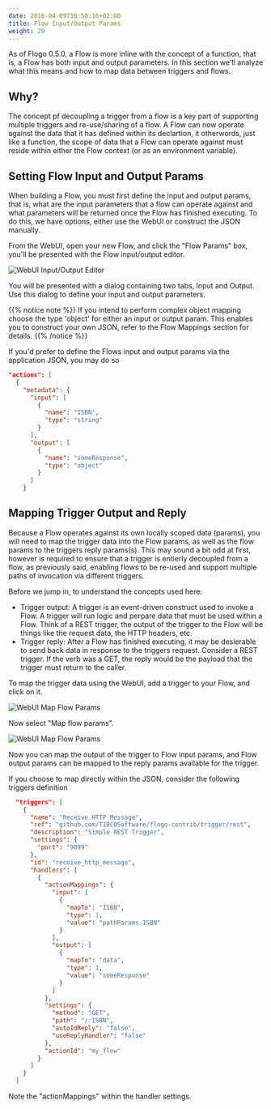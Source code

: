 ```yaml
---
date: 2016-04-09T16:50:16+02:00
title: Flow Input/Output Params
weight: 20
---
```


As of Flogo 0.5.0, a Flow is more inline with the concept of a function, that is, a Flow has both input and output parameters. In this section we'll analyze what this means and how to map data between triggers and flows.

## Why?

The concept pf decoupling a trigger from a flow is a key part of supporting multiple triggers and re-use/sharing of a flow. A Flow can now operate against the data that it has defined within its declartion, it otherwords, just like a function, the scope of data that a Flow can operate against must reside within either the Flow context (or as an environment variable).

## Setting Flow Input and Output Params

When building a Flow, you must first define the input and output params, that is, what are the input parameters that a flow can operate against and what parameters will be returned once the Flow has finished executing. To do this, we have options, either use the WebUI or construct the JSON manually.

From the WebUI, open your new Flow, and click the "Flow Params" box, you'll be presented with the Flow input/output editor.

![WebUI Input/Output Editor](../../images/flow-params2.png)

You will be presented with a dialog containing two tabs, Input and Output. Use this dialog to define your input and output parameters.

{{% notice note %}}
If you intend to perform complex object mapping choose the type 'object' for either an input or output param. This enables you to construct your own JSON, refer to the Flow Mappings section for details.
{{% /notice %}}

If you'd prefer to define the Flows input and output params via the application JSON, you may do so

```json
"actions": [
  {
    "metadata": {
      "input": [
        {
          "name": "ISBN",
          "type": "string"
        }
      ],
      "output": [
        {
          "name": "someResponse",
          "type": "object"
        }
      ]
    }
```

## Mapping Trigger Output and Reply

Because a Flow operates against its own locally scoped data (params), you will need to map the trigger data into the Flow params, as well as the flow params to the triggers reply params(s). This may sound a bit odd at first, however is required to ensure that a trigger is entierly decoupled from a flow, as previously said, enabling flows to be re-used and support multiple paths of invocation via different triggers.

Before we jump in, to understand the concepts used here:

- Trigger output: A trigger is an event-driven construct used to invoke a Flow. A trigger will run logic and perpare data that must be used within a Flow. Think of a REST trigger, the output of the trigger to the Flow will be things like the request data, the HTTP headers, etc.
- Trigger reply: After a Flow has finished executing, it may be desierable to send back data in response to the triggers request. Consider a REST trigger. If the verb was a GET, the reply would be the payload that the trigger must return to the caller.

To map the trigger data using the WebUI, add a trigger to your Flow, and click on it.

![WebUI Map Flow Params](../../images/map-trigger1.png)

Now select "Map flow params".

![WebUI Map Flow Params](../../images/map-trigger2.png)

Now you can map the output of the trigger to Flow input params, and Flow output params can be mapped to the reply params available for the trigger.

If you choose to map directly within the JSON, consider the following triggers definition

```json
  "triggers": [
    {
      "name": "Receive HTTP Message",
      "ref": "github.com/TIBCOSoftware/flogo-contrib/trigger/rest",
      "description": "Simple REST Trigger",
      "settings": {
        "port": "9099"
      },
      "id": "receive_http_message",
      "handlers": [
        {
          "actionMappings": {
            "input": [
              {
                "mapTo": "ISBN",
                "type": 1,
                "value": "pathParams.ISBN"
              }
            ],
            "output": [
              {
                "mapTo": "data",
                "type": 1,
                "value": "someResponse"
              }
            ]
          },
          "settings": {
            "method": "GET",
            "path": "/:ISBN",
            "autoIdReply": "false",
            "useReplyHandler": "false"
          },
          "actionId": "my_flow"
        }
      ]
    }
  ]
```

Note the "actionMappings" within the handler settings.
